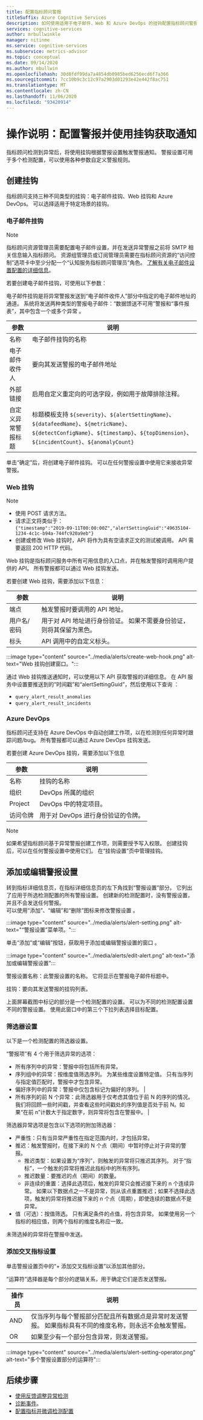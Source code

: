 ```yaml
---
title: 配置指标顾问警报
titleSuffix: Azure Cognitive Services
description: 如何使用适用于电子邮件、Web 和 Azure DevOps 的挂钩配置指标顾问警报。
services: cognitive-services
author: mrbullwinkle
manager: nitinme
ms.service: cognitive-services
ms.subservice: metrics-advisor
ms.topic: conceptual
ms.date: 09/14/2020
ms.author: mbullwin
ms.openlocfilehash: 30d8fdf99da7a4854db0985bed6256ecd6f7a366
ms.sourcegitcommit: 7cc10b9c3c12c97a2903d01293e42e442f8ac751
ms.translationtype: MT
ms.contentlocale: zh-CN
ms.lasthandoff: 11/06/2020
ms.locfileid: "93420914"
---
```

# <a name="how-to-configure-alerts-and-get-notifications-using-a-hook"></a>操作说明：配置警报并使用挂钩获取通知

指标顾问检测到异常后，将使用挂钩根据警报设置触发警报通知。 警报设置可用于多个检测配置，可以使用各种参数自定义警报规则。

## <a name="create-a-hook"></a>创建挂钩

指标顾问支持三种不同类型的挂钩：电子邮件挂钩、Web 挂钩和 Azure DevOps。 可以选择适用于特定场景的挂钩。       

### <a name="email-hook"></a>电子邮件挂钩

> [!Note]
> 指标顾问资源管理员需要配置电子邮件设置，并在发送异常警报之前将 SMTP 相关信息输入指标顾问。 资源组管理员或订阅管理员需要在指标顾问资源的“访问控制”选项卡中至少分配一个“认知服务指标顾问管理员”角色。 [了解有关电子邮件设置配置的详细信息](../faq.md#how-to-set-up-email-settings-and-enable-alerting-by-email)。

若要创建电子邮件挂钩，可使用以下参数： 

电子邮件挂钩是将异常警报发送到“电子邮件收件人”部分中指定的电子邮件地址的通道。 系统将发送两种类型的警报电子邮件：“数据馈送不可用”警报和“事件报表”，其中包含一个或多个异常 。 

|参数 |说明  |
|---------|---------|
| 名称 | 电子邮件挂钩的名称 |
| 电子邮件收件人| 要向其发送警报的电子邮件地址|
| 外部链接 | 启用自定义重定向的可选字段，例如用于故障排除注释。 |
| 自定义异常警报标题 | 标题模板支持 `${severity}`、`${alertSettingName}`、`${datafeedName}`、`${metricName}`、`${detectConfigName}`、`${timestamp}`、`${topDimension}`、`${incidentCount}`、`${anomalyCount}`

单击“确定”后，将创建电子邮件挂钩。 可以在任何警报设置中使用它来接收异常警报。 

### <a name="web-hook"></a>Web 挂钩

> [!Note]
> * 使用 POST 请求方法。
> * 请求正文将类似于：  
    `{"timestamp":"2019-09-11T00:00:00Z","alertSettingGuid":"49635104-1234-4c1c-b94a-744fc920a9eb"}`
> * 创建或修改 Web 挂钩时，API 将作为具有空请求正文的测试被调用。 API 需要返回 200 HTTP 代码。

Web 挂钩是指标顾问服务中所有可用信息的入口点，并在触发警报时调用用户提供的 API。 所有警报都可以通过 Web 挂钩发送。

若要创建 Web 挂钩，需要添加以下信息：

|参数 |说明  |
|---------|---------|
|端点     | 触发警报时要调用的 API 地址。        |
|用户名/密码 | 用于对 API 地址进行身份验证。 如果不需要身份验证，则将其保留为黑色。         |
|标头     | API 调用中的自定义标头。        |

:::image type="content" source="../media/alerts/create-web-hook.png" alt-text="Web 挂钩创建窗口。":::

通过 Web 挂钩推送通知时，可以使用以下 API 获取警报的详细信息。 在 API 服务中设置要推送到的“时间戳”和“alertSettingGuid”，然后使用以下查询 ： 
- `query_alert_result_anomalies`
- `query_alert_result_incidents`

### <a name="azure-devops"></a>Azure DevOps

指标顾问还支持在 Azure DevOps 中自动创建工作项，以在检测到任何异常时跟踪问题/bug。 所有警报都可以通过 Azure DevOps 挂钩发送。

若要创建 Azure DevOps 挂钩，需要添加以下信息

|参数 |说明  |
|---------|---------|
| 名称 | 挂钩的名称 |
| 组织 | DevOps 所属的组织 |
| Project | DevOps 中的特定项目。 |
| 访问令牌 |  用于对 DevOps 进行身份验证的令牌。 | 

> [!Note]
> 如果希望指标顾问基于异常警报创建工作项，则需要授予写入权限。 创建挂钩后，可以在任何警报设置中使用它们。 在“挂钩设置”页中管理挂钩。

## <a name="add-or-edit-alert-settings"></a>添加或编辑警报设置

转到指标详细信息页，在指标详细信息页的左下角找到“警报设置”部分。 它列出了应用于所选检测配置的所有警报设置。 创建新的检测配置时，没有警报设置，并且不会发送任何警报。  
可以使用“添加”、“编辑”和“删除”图标来修改警报设置  。

:::image type="content" source="../media/alerts/alert-setting.png" alt-text="“警报设置”菜单项。":::

单击“添加”或“编辑”按钮，获取用于添加或编辑警报设置的窗口 。

:::image type="content" source="../media/alerts/edit-alert.png" alt-text="添加或编辑警报设置":::

警报设置名称：此警报设置的名称。 它将显示在警报电子邮件标题中。

挂钩：要向其发送警报的挂钩列表。

上面屏幕截图中标记的部分是一个检测配置的设置。 可以为不同的检测配置设置不同的警报设置。 使用此窗口中的第三个下拉列表选择目标配置。 

### <a name="filter-settings"></a>筛选器设置 

以下是一个检测配置的筛选器设置。

“警报项”有 4 个用于筛选异常的选项：

* 所有序列中的异常：警报中将包括所有异常。         
* 序列组中的异常：按维度值筛选序列。 为某些维度设置特定值。 只有当序列与指定值匹配时，警报中才包含异常。       
* 偏好序列中的异常：警报中仅包含标记为偏好的序列。        |
* 所有序列的前 N 个异常：此筛选器用于仅考虑其值位于前 N 的序列的情况。我们将回顾一些时间戳，并查看这些时间戳处的序列值是否处于前 N。如果“在前 n”计数大于指定数字，则异常将包含在警报中。        |

筛选器异常选项是包含以下选项的附加筛选器：

- 严重性：只有当异常严重性在指定范围内时，才包括异常。
- 推迟：触发警报时，在接下来的 N 个点（期间）中暂时停止对于异常的警报。
    - 推迟类型：如果设置为“序列”，则触发的异常将只推迟其序列。 对于“指标”，一个触发的异常将推迟此指标中的所有序列。
    - 推迟数量：要推迟的点（期间）的数量。
    - 非连续的重置：选择此选项后，触发的异常只会推迟接下来的 n 个连续异常。 如果以下数据点之一不是异常，则从该点重置推迟；如果不选择此选项，触发的异常将推迟接下来的 n 个点（周期），即使连续的数据点不是异常。
- 值（可选）：按值筛选。 只有满足条件的点值，将包含异常。 如果使用另一个指标的相应值，则两个指标的维度名称应一致。

未筛选掉的异常将在警报中发送。

### <a name="add-cross-metric-settings"></a>添加交叉指标设置

单击警报设置页中的“+ 添加交叉指标设置”以添加其他部分。

“运算符”选择器是每个部分的逻辑关系，用于确定它们是否发送警报。


|操作员  |说明  |
|---------|---------|
|AND     | 仅当序列与每个警报部分匹配且所有数据点是异常时发送警报。 如果指标具有不同的维度名称，则永远不会触发警报。         |
|OR     | 如果至少有一个部分包含异常，则发送警报。         |

:::image type="content" source="../media/alerts/alert-setting-operator.png" alt-text="多个警报设置部分的运算符":::

## <a name="next-steps"></a>后续步骤

- [使用反馈调整异常检测](anomaly-feedback.md)
- [诊断事件](diagnose-incident.md)。
- [配置指标并微调检测配置](configure-metrics.md)